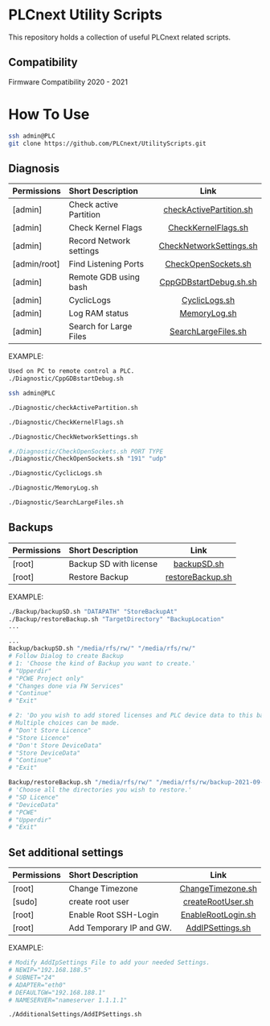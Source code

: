 # PLCnext Utility Scripts

This repository holds a collection of useful PLCnext related scripts.
## Compatibility
Firmware Compatibility 2020 - 2021

# How To Use

```bash
ssh admin@PLC
git clone https://github.com/PLCnext/UtilityScripts.git
```

## Diagnosis
| Permissions | Short Description         | Link                                                           |
|------------ | :-------------------------|:--------------------------------------------------------------:|
| [admin]     | Check active Partition    | [checkActivePartition.sh](Diagnostic/checkActivePartition.sh)  |
| [admin]   | Check Kernel Flags        | [CheckKernelFlags.sh](Diagnostic/CheckKernelFlags.sh)            |
| [admin]   | Record Network settings   | [CheckNetworkSettings.sh](Diagnostic/CheckNetworkSettings.sh)    |
| [admin/root]   | Find Listening Ports      | [CheckOpenSockets.sh](Diagnostic/CheckOpenSockets.sh)       |
| [admin]   | Remote GDB using bash     | [CppGDBstartDebug.sh.sh](Diagnostic/CppGDBstartDebug.sh)         |
| [admin]   | CyclicLogs                | [CyclicLogs.sh](Diagnostic/CyclicLogs.sh)                        |
| [admin]   | Log RAM status            | [MemoryLog.sh](Diagnostic/MemoryLog.sh)                          |
| [admin]   | Search for Large Files    | [SearchLargeFiles.sh](Diagnostic/SearchLargeFiles.sh)            |

EXAMPLE:

```bash
Used on PC to remote control a PLC.
./Diagnostic/CppGDBstartDebug.sh

ssh admin@PLC

./Diagnostic/checkActivePartition.sh

./Diagnostic/CheckKernelFlags.sh

./Diagnostic/CheckNetworkSettings.sh

#./Diagnostic/CheckOpenSockets.sh PORT TYPE
./Diagnostic/CheckOpenSockets.sh "191" "udp"

./Diagnostic/CyclicLogs.sh

./Diagnostic/MemoryLog.sh

./Diagnostic/SearchLargeFiles.sh
```

## Backups
| Permissions | Short Description         | Link                                         |
|------------ | :-------------------------|:--------------------------------------------:|
| [root]      | Backup SD with license    | [backupSD.sh](Backup/backupSD.sh)           |
| [root]      | Restore Backup            | [restoreBackup.sh](Backup/restoreBackup.sh)  |

EXAMPLE:
```bash
./Backup/backupSD.sh "DATAPATH" "StoreBackupAt"
./Backup/restoreBackup.sh "TargetDirectory" "BackupLocation"
...

...
Backup/backupSD.sh "/media/rfs/rw/" "/media/rfs/rw/"
# Follow Dialog to create Backup
# 1: 'Choose the kind of Backup you want to create.'
# "Upperdir" 
# "PCWE Project only" 
# "Changes done via FW Services" 
# "Continue" 
# "Exit"

# 2: 'Do you wish to add stored licenses and PLC device data to this backup?'
# Multiple choices can be made.
# "Don't Store Licence" 
# "Store Licence" 
# "Don't Store DeviceData" 
# "Store DeviceData" 
# "Continue" 
# "Exit"

Backup/restoreBackup.sh "/media/rfs/rw/" "/media/rfs/rw/backup-2021-09-10.tar"
# 'Choose all the directories you wish to restore.'
# "SD Licence" 
# "DeviceData" 
# "PCWE" 
# "Upperdir" 
# "Exit"
```

## Set additional settings
| Permissions | Short Description     | Link                                                               |
|----- | :----------------------------|:------------------------------------------------------------------:|
| [root]  | Change Timezone           | [ChangeTimezone.sh](AdditionalSettings/ChangeTimezone.sh)          |
| [sudo]  | create root user          | [createRootUser.sh ](AdditionalSettings/createRootUser.sh )        |
| [root]  | Enable Root SSH-Login     | [EnableRootLogin.sh](AdditionalSettings/EnableRootLogin.sh)        |
| [root]  | Add Temporary IP and GW.  | [AddIPSettings.sh](AdditionalSettings/AddIPSettings.sh)            |

EXAMPLE:
```bash
# Modify AddIpSettings File to add your needed Settings.
# NEWIP="192.168.188.5"
# SUBNET="24"
# ADAPTER="eth0"
# DEFAULTGW="192.168.188.1"
# NAMESERVER="nameserver 1.1.1.1"

./AdditionalSettings/AddIPSettings.sh
```